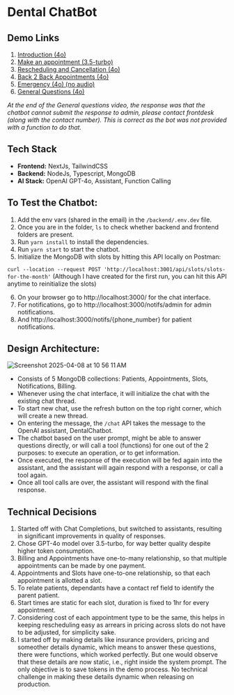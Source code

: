 # Dental ChatBot

## Demo Links
1. [Introduction (4o)](https://www.loom.com/share/d0526e3b0a3148e685ab8c19a8ed70e3?sid=dcc7c7f9-8fba-4542-af29-6246d5d0e772)
2. [Make an appointment (3.5-turbo)](https://www.loom.com/share/b31332847f584c31b77e98ba2c288399?sid=a60b618c-1422-4e69-ad5c-81efc23ee3d9)
3. [Rescheduling and Cancellation (4o)](https://www.loom.com/share/a0e5950e555f45a2aecb5611d959baa4?sid=4afbda25-61e5-4375-80e2-34b282306ddb)
4. [Back 2 Back Appointments (4o)](https://www.loom.com/share/863598aa52f843d8af54bd08c9ee8da2?sid=82edf16c-da70-4521-9f57-aedca3b8d881)
5. [Emergency (4o) (no audio)](https://www.loom.com/share/ab878a1c27c94500b5f72cd0b927feff?sid=ba5728a5-52c1-4291-a641-15c9d9bea72c)
6. [General Questions (4o)](https://www.loom.com/share/c18bc84dd9eb4326a94c3d20d03da07b?sid=d120f036-65f9-4f5e-b1f6-97681679ea3f)

*At the end of the General questions video, the response was that the chatbot cannot submit the response to admin, please contact frontdesk (along with the contact number). This is correct as the bot was not provided with a function to do that.*

## Tech Stack
- **Frontend:** NextJs, TailwindCSS  
- **Backend:** NodeJs, Typescript, MongoDB  
- **AI Stack:** OpenAI GPT-4o, Assistant, Function Calling

## To Test the Chatbot:
1. Add the env vars (shared in the email) in the `/backend/.env.dev` file.
2. Once you are in the folder, `ls` to check whether backend and frontend folders are present.
3. Run `yarn install` to install the dependencies.
4. Run `yarn start` to start the chatbot.
5. Initialize the MongoDB with slots by hitting this API locally on Postman: 

`curl --location --request POST 'http://localhost:3001/api/slots/slots-for-the-month'`
(Although I have created for the first run, you can hit this API anytime to reinitialize the slots)

6. On your browser go to http://localhost:3000/ for the chat interface.
7. For notifications, go to http://localhost:3000/notifs/admin for admin notifications.
8. And http://localhost:3000/notifs/{phone_number} for patient notifications.

## Design Architecture:


![Screenshot 2025-04-08 at 10 56 11 AM](https://github.com/user-attachments/assets/a5f210a2-49ad-4abb-a06f-46fa0b922a41)



- Consists of 5 MongoDB collections: Patients, Appointments, Slots, Notifications, Billing.
- Whenever using the chat interface, it will initialize the chat with the existing chat thread.
- To start new chat, use the refresh button on the top right corner, which will create a new thread.
- On entering the message, the `/chat` API takes the message to the OpenAI assistant, DentalChatbot.
- The chatbot based on the user prompt, might be able to answer questions directly, or will call a tool (functions) for one out of the 2 purposes: to execute an operation, or to get information.
- Once executed, the response of the execution will be fed again into the assistant, and the assistant will again respond with a response, or call a tool again.
- Once all tool calls are over, the assistant will respond with the final response.



## Technical Decisions
1. Started off with Chat Completions, but switched to assistants, resulting in significant improvements in quality of responses.
2. Chose GPT-4o model over 3.5-turbo, for way better quality despite higher token consumption.
3. Billing and Appointments have one-to-many relationship, so that multiple appointments can be made by one payment.
4. Appointments and Slots have one-to-one relationship, so that each appointment is allotted a slot.
5. To relate patients, dependants have a contact ref field to identify the parent patient.
6. Start times are static for each slot, duration is fixed to 1hr for every appointment.
7. Considering cost of each appointment type to be the same, this helps in keeping rescheduling easy as arrears in pricing across slots do not have to be adjusted, for simplicity sake.
8. I started off by making details like insurance providers, pricing and someother details dynamic, which means to answer these questions, there were functions, which worked perfectly. But one would observe that these details are now static, i.e., right inside the system prompt. The only objective is to save tokens in the demo process. No technical challenge in making these details dynamic when releasing on production.
